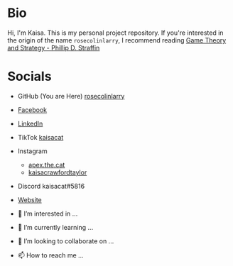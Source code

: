 # Bio
Hi, I'm Kaisa. This is my personal project repository. If you're interested in the origin of the name `rosecolinlarry`, I recommend reading [Game Theory and Strategy - Phillip D. Straffin](Game%20Theory%20and%20Strategy%20-%20Phillip%20D.%20Straffin.pdf)

# Socials
- GitHub (You are Here) [rosecolinlarry](https://github.com/rosecolinlarry)
- [Facebook](https://www.facebook.com/kaisa.crawfordtaylor.35)
- [LinkedIn](https://www.linkedin.com/in/kaisact)
- TikTok [kaisacat](@kaisacat)
- Instagram
    - [apex.the.cat](https://www.instagram.com/apex.the.cat/)
    - [kaisacrawfordtaylor](https://www.instagram.com/kaisacrawfordtaylor/)
- Discord kaisacat#5816
- [Website]( https://kcrawfordtaylor.wixsite.com/kaisa)

- 👀 I’m interested in ...
- 🌱 I’m currently learning ...
- 💞️ I’m looking to collaborate on ...
- 📫 How to reach me ...

<!---
rosecolinlarry/rosecolinlarry is a ✨ special ✨ repository because its `README.md` (this file) appears on your GitHub profile.
You can click the Preview link to take a look at your changes.
--->
